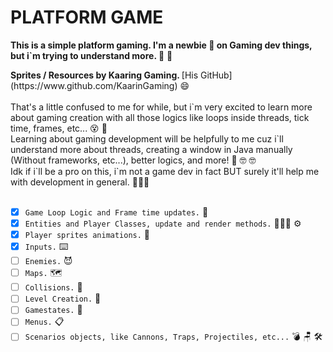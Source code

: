 # PLATFORM GAME
<row>

<p><b>This is a simple platform gaming. I'm a newbie &#x1F476 on Gaming dev things, but i`m trying to understand more. </b> &#x1F680 &#x1F680 </p>
<b>Sprites / Resources by Kaaring Gaming. </b> [His GitHub](https://www.github.com/KaarinGaming) 😄
<br><br>
That's a little confused to me for while, but i`m very excited to learn more about gaming creation with all those logics like loops inside threads, tick time, frames, etc... 😵 🤯 <br>
Learning about gaming development will be helpfully to me cuz i`ll understand more about threads, creating a window in Java manually (Without frameworks, etc...), better logics, and more! 🧠 🤓 🤓 <br>
Idk if i`ll be a pro on this, i`m not a game dev in fact BUT surely it'll help me with development in general. 🤔🤔🤔 <br>
<row> 
</row>
<br>

- [x] `Game Loop Logic and Frame time updates.` 🧠
- [x] `Entities and Player Classes, update and render methods.` 🧑‍🤝‍🧑 ⚙️
- [x] `Player sprites animations.` 🧑
- [x] `Inputs.` ⌨️
- [ ] `Enemies.` 😈
- [ ] `Maps.` 🗺️
- [ ] `Collisions.` 🧱
- [ ] `Level Creation.` 👷
- [ ] `Gamestates.` 💾
- [ ] `Menus.` 📋
- [ ] `Scenarios objects, like Cannons, Traps, Projectiles, etc...` 💣 🪑 🛠️
